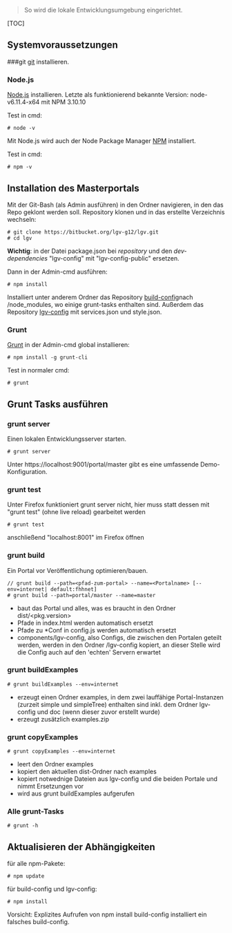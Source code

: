 >So wird die lokale Entwicklungsumgebung eingerichtet.

[TOC]

## Systemvoraussetzungen

###git
[git](http://git-scm.com/) installieren.

### Node.js
[Node.js](http://nodejs.org) installieren. Letzte als funktionierend bekannte Version: node-v6.11.4-x64 mit NPM 3.10.10

Test in cmd:

```
# node -v
```

Mit Node.js wird auch der Node Package Manager [NPM](http://npmjs.org) installiert.

Test in cmd:

```
# npm -v
```

## Installation des Masterportals
Mit der Git-Bash (als Admin ausführen) in den Ordner navigieren, in den das Repo geklont werden soll.
Repository klonen und in das erstellte Verzeichnis wechseln:
```
# git clone https://bitbucket.org/lgv-g12/lgv.git
# cd lgv
```

**Wichtig**: in der Datei package.json bei *repository* und den *dev-dependencies* "lgv-config" mit "lgv-config-public" ersetzen.

Dann in der Admin-cmd ausführen:
```
# npm install
```


Installiert unter anderem Ordner das Repository [build-config](https://bitbucket.org/lgv-g12/build-config)nach /node_modules, wo einige grunt-tasks enthalten sind. Außerdem das Repository [lgv-config](https://bitbucket.org/lgv-g12/lgv-config) mit services.json und style.json.

### Grunt
[Grunt](http://gruntjs.com/) in der Admin-cmd global installieren:
```
# npm install -g grunt-cli
```

Test in normaler cmd:
```
# grunt
```

## Grunt Tasks ausführen
### grunt server
Einen lokalen Entwicklungsserver starten.

```
# grunt server
```

Unter https://localhost:9001/portal/master gibt es eine umfassende Demo-Konfiguration.

### grunt test
Unter Firefox funktioniert grunt server nicht, hier muss statt dessen mit "grunt test" (ohne live reload) gearbeitet werden

```
# grunt test
```

anschließend "localhost:8001" im Firefox öffnen

### grunt build
Ein Portal vor Veröffentlichung optimieren/bauen.

```
// grunt build --path=<pfad-zum-portal> --name=<Portalname> [--env=internet| default:fhhnet]
# grunt build --path=portal/master --name=master
```

- baut das Portal und alles, was es braucht in den Ordner dist/<pkg.version>
- Pfade in index.html werden automatisch ersetzt
 - Pfade zu *Conf in config.js werden automatisch ersetzt
- components/lgv-config, also Configs, die zwischen den Portalen geteilt werden, werden in den Ordner /lgv-config kopiert, an dieser Stelle wird die Config auch auf den 'echten' Servern erwartet

### grunt buildExamples
```
# grunt buildExamples --env=internet
```
- erzeugt einen Ordner examples, in dem zwei lauffähige Portal-Instanzen (zurzeit simple und simpleTree) enthalten sind inkl. dem Ordner lgv-config und doc (wenn dieser zuvor erstellt wurde)
- erzeugt zusätzlich examples.zip

### grunt copyExamples
```
# grunt copyExamples --env=internet
```
- leert den Ordner examples
- kopiert den aktuellen dist-Ordner nach examples
- kopiert notwednige Dateien aus lgv-config und die beiden Portale und nimmt Ersetzungen vor
- wird aus grunt buildExamples aufgerufen

### Alle grunt-Tasks

```
# grunt -h
```

## Aktualisieren der Abhängigkeiten

für alle npm-Pakete:

```
# npm update
```

für build-config und lgv-config:

```
# npm install
```

Vorsicht: Explizites Aufrufen von npm install build-config installiert ein falsches build-config.


